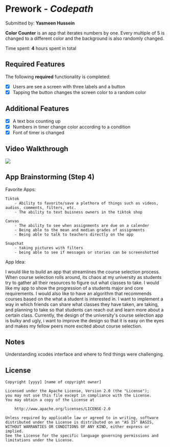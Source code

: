 # Prework - *Codepath*

Submitted by: **Yasmeen Hussein**

**Color Counter** is an app that iterates numbers by one. Every multiple of 5 is changed to a different color and the background is also randomly changed.

Time spent: **4** hours spent in total

## Required Features

The following **required** functionality is completed:

- [x] Users are see a screen with three labels and a button
- [x] Tapping the button changes the screen color to a random color

## Additional Features
- [x] A text box counting up
- [x] Numbers in timer change color according to a condition
- [x] Font of timer is changed
 
## Video Walkthrough
<div>
    <a href="https://www.loom.com/share/3f1ffe0162cc4585b7537c460103163d">
    </a>
    <a href="https://www.loom.com/share/3f1ffe0162cc4585b7537c460103163d">
      <img style="max-width:300px;" src="https://cdn.loom.com/sessions/thumbnails/3f1ffe0162cc4585b7537c460103163d-with-play.gif">
    </a>
  </div>

## App Brainstorming (Step 4)
Favorite Apps:

    Tiktok
        - Ability to favorite/save a plethora of things such as videos, audios, comments, filters, etc.
        - The ability to text buisness owners in the tiktok shop
        
    Canvas
        - The ability to see when assignments are due on a calender
        - Being able to the mean and median grades of assignments
        - Being able to talk to teachers directly on the app
        
    Snapchat
        - taking pictures with filters
        - being able to see if messages or stories can be screenshotted
        
App Idea:


I would like to build an app that streamlines the course selection process. When course selection rolls around, its chaos at my university as students try to gather all their resources to figure out what classes to take. I would like my app to show the progression of a students major and core requirements. I would also like to have an algorithm that recommends courses based on the what a student is interested in. I want to implement a way in which friends can share what classes they have taken, are taking, and planning to take so that students can reach out and learn more about a certain class. Currently, the design of the university's course selection app is bulky and ugly, i want to improve the design so that it is easy on the eyes and makes my fellow peers more excited about course selection.
        
    
## Notes
Understanding xcodes interface and where to find things were challenging. 

## License

    Copyright [yyyy] [name of copyright owner]

    Licensed under the Apache License, Version 2.0 (the "License");
    you may not use this file except in compliance with the License.
    You may obtain a copy of the License at

        http://www.apache.org/licenses/LICENSE-2.0

    Unless required by applicable law or agreed to in writing, software
    distributed under the License is distributed on an "AS IS" BASIS,
    WITHOUT WARRANTIES OR CONDITIONS OF ANY KIND, either express or implied.
    See the License for the specific language governing permissions and
    limitations under the License.
